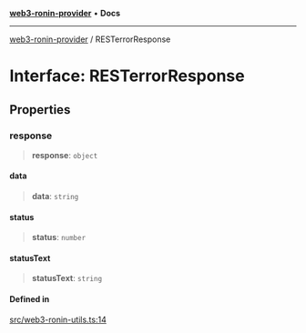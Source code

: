[**web3-ronin-provider**](../README.md) • **Docs**

***

[web3-ronin-provider](../globals.md) / RESTerrorResponse

# Interface: RESTerrorResponse

## Properties

### response

> **response**: `object`

#### data

> **data**: `string`

#### status

> **status**: `number`

#### statusText

> **statusText**: `string`

#### Defined in

[src/web3-ronin-utils.ts:14](https://github.com/chuacw/web3-ronin-provider/blob/4a5337409914c1435eb29cf10385b5e91a5e50ae/src/web3-ronin-utils.ts#L14)
